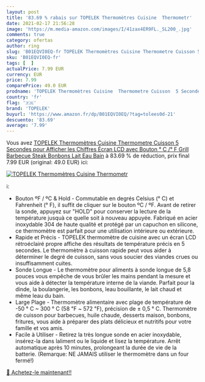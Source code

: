 ```yaml
---
layout: post
title: '83.69 % rabais sur TOPELEK Thermomètres Cuisine  Thermometr'
date: 2021-02-17 21:56:28
image: 'https://m.media-amazon.com/images/I/41zax4ER9FL._SL200_.jpg'
comments: true
category: ofertas
author: ring
slug: 'B01EQVI0EQ-fr TOPELEK Thermomètres Cuisine Thermometre Cuisson 5...'
sku: 'B01EQVI0EQ-fr'
tags: [  ]
actualPrice: 7.99 EUR
currency: EUR
price: 7.99
comparePrice: 49.0 EUR
prodname: 'TOPELEK Thermomètres Cuisine  Thermometre Cuisson  5 Secondes pour Afficher les Chiffres Écran LCD  avec Bouton ° C /° F Grill  Barbecue  Steak  Bonbons  Lait  Eau Bain'
country: 'fr'
flag: '🇫🇷'
brand: 'TOPELEK'
buyurl: 'https://www.amazon.fr/dp/B01EQVI0EQ/?tag=tolees0d-21'
descuento: '83.69'
average: '7.99'
---
```


Vous avez [TOPELEK Thermomètres Cuisine  Thermometre Cuisson  5 Secondes pour Afficher les Chiffres Écran LCD  avec Bouton ° C /° F Grill  Barbecue  Steak  Bonbons  Lait  Eau Bain](https://www.amazon.fr/dp/B01EQVI0EQ/?tag=tolees0d-21)  à  83.69 % de réduction, prix final  7.99 EUR (original: 49.0 EUR) ici:

[![TOPELEK Thermomètres Cuisine  Thermometr](https://m.media-amazon.com/images/I/41zax4ER9FL._SL200_.jpg)](https://www.amazon.fr/dp/B01EQVI0EQ/?tag=tolees0d-21)

ℹ️:

- Bouton ºF / ºC & Hold - Commutable en degrés Celsius (° C) et Fahrenheit (° F), il suffit de cliquer sur le bouton ºC / ºF. Avant de retirer la sonde, appuyez sur "HOLD" pour conserver la lecture de la température jusquà ce quelle soit à nouveau appuyée. Fabriqué en acier inoxydable 304 de haute qualité et protégé par un capuchon en silicone, ce thermomètre est parfait pour une utilisation intérieure ou extérieure.
- Rapide et Précis - TOPELEK thermomètre de cuisine avec un écran LCD rétroéclairé propre affiche des résultats de température précis en 5 secondes. Le thermomètre à cuisson rapide peut vous aider à déterminer le degré de cuisson, sans vous soucier des viandes crues ou insuffisamment cuites.
- Sonde Longue - Le thermomètre pour aliments à sonde longue de 5,8 pouces vous empêche de vous brûler les mains pendant la mesure et vous aide à détecter la température interne de la viande. Parfait pour la dinde, la boulangerie, les bonbons, leau bouillante, le lait chaud et même leau du bain.
- Large Plage - Thermomètre alimentaire avec plage de température de -50 ° C ~ 300 ° C (58 ℉ ~ 572 ℉), précision de ± 0,5 ° C. Thermomètre de cuisson pour barbecues, huile chaude, desserts maison, bonbons, fritures, vous aide à préparer des plats délicieux et nutritifs pour votre famille et vos amis.
- Facile à Utiliser - Retirez la très longue sonde en acier inoxydable, insérez-la dans laliment ou le liquide et lisez la température. Arrêt automatique après 10 minutes, prolongeant la durée de vie de la batterie. (Remarque: NE JAMAIS utiliser le thermomètre dans un four fermé!)

[🛒 Achetez-le maintenant!!](https://www.amazon.fr/dp/B01EQVI0EQ/?tag=tolees0d-21)
